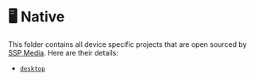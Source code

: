 # 🖥️ Native

This folder contains all device specific projects that are open sourced by [SSP Media](https://sspmedia.ca). Here are their details:

* [`desktop`](./desktop)
